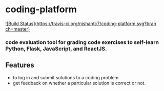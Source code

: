 # coding-platform  
[![Build Status](https://travis-ci.org/nishantc7/coding-platform.svg?bran
ch=master)](https://travis-ci.org/nishantc7/coding-platform)  

### code evaluation tool for grading code exercises to self-learn Python, Flask, JavaScript, and ReactJS.
## Features  
- to log in and submit solutions to a coding problem
- get feedback on whether a particular solution is correct or not.
